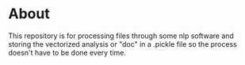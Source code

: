 # About

This repository is for processing files through some nlp software and storing the vectorized analysis or "doc" in a .pickle file so the process doesn't have to be done every time.
